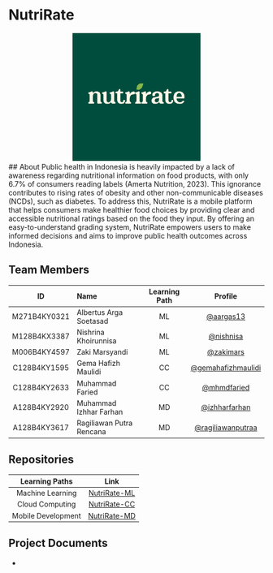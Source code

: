 # NutriRate
<div align="center">
<img src="https://github.com/NutriRate-Bangkit/.github/blob/main/NutriRate.png?raw=true" width="50%" height="50%" >
</div>
## About
Public health in Indonesia is heavily impacted by a lack of awareness regarding nutritional information on food products, with only 6.7% of consumers reading labels (Amerta Nutrition, 2023). This ignorance contributes to rising rates of obesity and other non-communicable diseases (NCDs), such as diabetes. To address this, NutriRate is a mobile platform that helps consumers make healthier food choices by providing clear and accessible nutritional ratings based on the food they input. By offering an easy-to-understand grading system, NutriRate empowers users to make informed decisions and aims to improve public health outcomes across Indonesia.

## Team Members
| ID | Name | Learning Path | Profile |
| :---: | :--- | :---: | :---: |
| M271B4KY0321 | Albertus Arga Soetasad | ML | [@aargas13](https://github.com/aargas13) |       
| M128B4KX3387 | Nishrina Khoirunnisa | ML | [@nishnisa](https://github.com/nishnisa) |
| M006B4KY4597 | Zaki Marsyandi | ML | [@zakimars](https://github.com/zakimars) |
| C128B4KY1595 | Gema Hafizh Maulidi | CC | [@gemahafizhmaulidi](https://github.com/gemahafizhmaulidi) |
| C128B4KY2633 | Muhammad Faried | CC | [@mhmdfaried](https://github.com/mhmdfaried) |   
| A128B4KY2920 | Muhammad Izhhar Farhan | MD | [@izhharfarhan](https://github.com/izhharfarhan) |
| A128B4KY3617 | Ragiliawan Putra Rencana | MD | [@ragiliawanputraa](https://github.com/ragiliawanputraa) |

## Repositories
| Learning Paths | Link |
| :---: | :---: |
| Machine Learning | [NutriRate-ML](https://github.com/NutriRate-Bangkit/nutrirate-machine-learning) |
| Cloud Computing | [NutriRate-CC](https://github.com/NutriRate-Bangkit/nutrirate-cloud-computing) |
| Mobile Development | [NutriRate-MD](https://github.com/NutriRate-Bangkit/NutriRate-MobileDevelopment) |
## Project Documents
-

